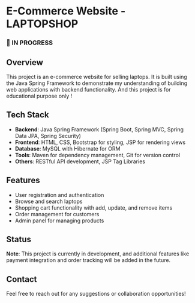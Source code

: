 # E-Commerce Website - LAPTOPSHOP

### 🚧 IN PROGRESS

## Overview
This project is an e-commerce website for selling laptops. It is built using the Java Spring Framework to demonstrate my understanding of building web applications with backend functionality. And this project is for educational purpose only !

## Tech Stack
- **Backend**: Java Spring Framework (Spring Boot, Spring MVC, Spring Data JPA, Spring Security)
- **Frontend**: HTML, CSS, Bootstrap for styling, JSP for rendering views
- **Database**: MySQL with Hibernate for ORM
- **Tools**: Maven for dependency management, Git for version control
- **Others**: RESTful API development, JSP Tag Libraries

## Features
- User registration and authentication
- Browse and search laptops
- Shopping cart functionality with add, update, and remove items
- Order management for customers
- Admin panel for managing products

## Status
**Note**: This project is currently in development, and additional features like payment integration and order tracking will be added in the future.

## Contact
Feel free to reach out for any suggestions or collaboration opportunities!

